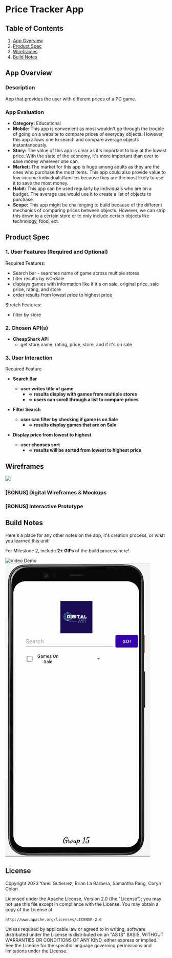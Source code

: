 # **Price Tracker App**

## Table of Contents

1. [App Overview](#App-Overview)
1. [Product Spec](#Product-Spec)
1. [Wireframes](#Wireframes)
1. [Build Notes](#Build-Notes)

## App Overview

### Description 

App that provides the user with different prices of a PC game.

### App Evaluation

<!-- Evaluation of your app across the following attributes -->

- **Category:** Educational
- **Mobile:** This app is convenient as most wouldn't go through the trouble of going on a website to compare prices of everyday objects. However, this app allows one to search and compare average objects instantaneously.
- **Story:** The value of this app is clear as it's important to buy at the lowest price. With the state of the economy, it's more important than ever to save money wherever one can.
- **Market:** The market for this app is huge among adults as they are the ones who purchase the most items. This app could also provide value to low-income individuals/families because they are the most likely to use it to save the most money.
- **Habit:** This app can be used regularly by individuals who are on a budget. The average use would use it to create a list of objects to purchase.
- **Scope:** This app might be challenging to build because of the different mechanics of comparing prices between objects. However, we can strip this down to a certain store or to only include certain objects like technology, food, ect.

## Product Spec

### 1. User Features (Required and Optional)

Required Features:

- Search bar - searches name of game across multiple stores
- filter results by isOnSale
- displays games with information like if it's on sale, original price, sale price, rating, and store
- order results from lowest price to highest price

Stretch Features:

- filter by store


### 2. Chosen API(s)

- **CheapShark API**
  - get store name, rating, price, store, and if it's on sale


### 3. User Interaction

Required Feature
- **Search Bar**
    - **user writes title of game**
      - => **results display with games from multiple stores**
      - => **users can scroll through a list to compare prices**
- **Filter Search**
    - **user can filter by checking if game is on Sale**
      - => **results display games that are on Sale**

- **Display price from lowest to highest**
    - **user chooses sort** 
      - => **results will be sorted from lowest to highest price**

## Wireframes

<!-- Add picture of your hand sketched wireframes in this section -->
<img src="https://github.com/AND101-Group15/groupProject/blob/main/AND%20101%20wireframe%20-3.jpg" width=600>

### [BONUS] Digital Wireframes & Mockups

### [BONUS] Interactive Prototype

## Build Notes

Here's a place for any other notes on the app, it's creation 
process, or what you learned this unit!  


For Milestone 2, include **2+ GIFs** of the build process here!


<img src='https://i.imgur.com/JPRDyoR.gif' title='Build Process Demo' width='' alt='Video Demo' />
<img src='/AND101_App_Build_Process2.gif' title='Build Process Demo2' width='' alt='Video Demo' />

## License

Copyright 2023 Yareli Gutierrez, Brian La Barbera, Samantha Pang, Coryn Colon 

Licensed under the Apache License, Version 2.0 (the "License");
you may not use this file except in compliance with the License.
You may obtain a copy of the License at

    http://www.apache.org/licenses/LICENSE-2.0

Unless required by applicable law or agreed to in writing, software
distributed under the License is distributed on an "AS IS" BASIS,
WITHOUT WARRANTIES OR CONDITIONS OF ANY KIND, either express or implied.
See the License for the specific language governing permissions and
limitations under the License.
